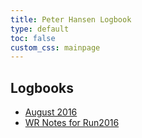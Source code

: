```yaml
---
title: Peter Hansen Logbook
type: default
toc: false
custom_css: mainpage
---
```


## Logbooks
 * [August 2016](august2016)
 * [WR Notes for Run2016](Run2016Notes)


